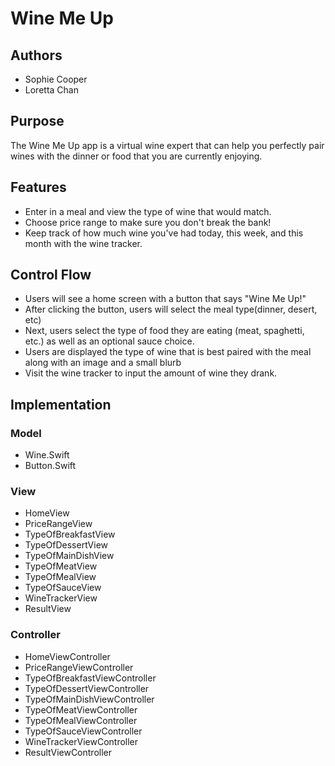 # Wine Me Up
## Authors
* Sophie Cooper
* Loretta Chan

## Purpose

The Wine Me Up app is a virtual wine expert that can help you perfectly pair   
wines with the dinner or food that you are currently enjoying. 

## Features
* Enter in a meal and view the type of wine that would match.
* Choose price range to make sure you don't break the bank!
* Keep track of how much wine you've had today, this week,
  and this month with the wine tracker.


## Control Flow
* Users will see a home screen with a button that says "Wine Me Up!"
* After clicking the button, users will select the meal type(dinner, desert, etc)
* Next, users select the type of food they are eating (meat, spaghetti, etc.)
  as well as an optional sauce choice.
* Users are displayed the type of wine that is best paired with the meal  
  along with an image and a small blurb
* Visit the wine tracker to input the amount of wine they drank.

## Implementation
### Model
* Wine.Swift
* Button.Swift

### View
* HomeView
* PriceRangeView
* TypeOfBreakfastView
* TypeOfDessertView
* TypeOfMainDishView
* TypeOfMeatView
* TypeOfMealView
* TypeOfSauceView
* WineTrackerView
* ResultView

### Controller
* HomeViewController
* PriceRangeViewController
* TypeOfBreakfastViewController
* TypeOfDessertViewController
* TypeOfMainDishViewController
* TypeOfMeatViewController
* TypeOfMealViewController
* TypeOfSauceViewController
* WineTrackerViewController
* ResultViewController
